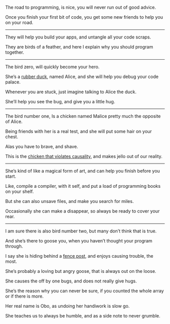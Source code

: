 The road to programming, is nice,
you will never run out of good advice.

Once you finish your first bit of code,
you get some new friends to help you on your road.

---

They will help you build your apps,
and  untangle all your code scraps.

They are birds of a feather,
and here I explain why you should program together.

---

The bird zero,
will quickly become your hero.

She’s a [rubber duck][0], named Alice,
and she will help you debug your code palace.

Whenever you are stuck,
just imagine talking to Alice the duck.

She’ll help you see the bug,
and give you a little hug.

---

The bird number one, Is a chicken named Malice
pretty much the opposite of Alice.

Being friends with her is a real test,
and she will put some hair on your chest.

Alas you have to brave,
and shave.

This is the [chicken that violates causality][1],
and makes jello out of our reality.

---

She’s kind of like a magical form of art,
and can help you finish before you start.

Like, compile a compiler, with it self,
and put a load of programming books on your shelf.

But she can also unsave files,
and make you search for miles.

Occasionally she can make a disappear,
so always be ready to cover your rear.


---

I am sure there is also bird number two,
but many don’t think that is true.

And she’s there to goose you,
when you haven’t thought your program through.

I say she is hiding behind a [fence post][2],
and enjoys causing trouble, the most.

She’s probably a loving but angry goose,
that is always out on the loose.

She causes the off by one bugs,
and does not really give hugs.

She’s the reason why you can never be sure,
if you counted the whole array or if there is more.

Her real name is Obo,
as undoing her handiwork is slow go.

She teaches us to always be humble,
and as a side note to never grumble.

[0]: https://en.wikipedia.org/wiki/Rubber_duck_debugging
[1]: https://en.wikipedia.org/wiki/Chicken_or_the_egg
[2]: https://en.wikipedia.org/wiki/Off-by-one_error

